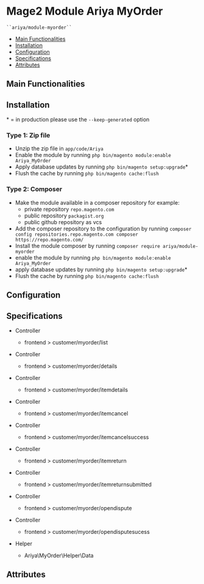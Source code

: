 # Mage2 Module Ariya MyOrder

    ``ariya/module-myorder``

 - [Main Functionalities](#markdown-header-main-functionalities)
 - [Installation](#markdown-header-installation)
 - [Configuration](#markdown-header-configuration)
 - [Specifications](#markdown-header-specifications)
 - [Attributes](#markdown-header-attributes)


## Main Functionalities


## Installation
\* = in production please use the `--keep-generated` option

### Type 1: Zip file

 - Unzip the zip file in `app/code/Ariya`
 - Enable the module by running `php bin/magento module:enable Ariya_MyOrder`
 - Apply database updates by running `php bin/magento setup:upgrade`\*
 - Flush the cache by running `php bin/magento cache:flush`

### Type 2: Composer

 - Make the module available in a composer repository for example:
    - private repository `repo.magento.com`
    - public repository `packagist.org`
    - public github repository as vcs
 - Add the composer repository to the configuration by running `composer config repositories.repo.magento.com composer https://repo.magento.com/`
 - Install the module composer by running `composer require ariya/module-myorder`
 - enable the module by running `php bin/magento module:enable Ariya_MyOrder`
 - apply database updates by running `php bin/magento setup:upgrade`\*
 - Flush the cache by running `php bin/magento cache:flush`


## Configuration




## Specifications

 - Controller
	- frontend > customer/myorder/list

 - Controller
	- frontend > customer/myorder/details

 - Controller
	- frontend > customer/myorder/itemdetails

 - Controller
	- frontend > customer/myorder/itemcancel

 - Controller
	- frontend > customer/myorder/itemcancelsuccess

 - Controller
	- frontend > customer/myorder/itemreturn

 - Controller
	- frontend > customer/myorder/itemreturnsubmitted

 - Controller
	- frontend > customer/myorder/opendispute

 - Controller
	- frontend > customer/myorder/opendisputesucess

 - Helper
	- Ariya\MyOrder\Helper\Data


## Attributes



